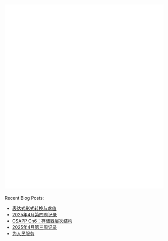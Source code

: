![Metrics](/github-metrics.svg)
---
Recent Blog Posts:
<!-- BLOG-POST-LIST:START -->
- [表达式形式转换与求值](https://salvely.github.io/%E8%A1%A8%E8%BE%BE%E5%BC%8F%E5%BD%A2%E5%BC%8F%E8%BD%AC%E6%8D%A2%E4%B8%8E%E6%B1%82%E5%80%BC/)
- [2025年4月第四周记录](https://salvely.github.io/2025%E5%B9%B44%E6%9C%88%E7%AC%AC%E5%9B%9B%E5%91%A8%E8%AE%B0%E5%BD%95/)
- [CSAPP Ch6：存储器层次结构](https://salvely.github.io/ch6/)
- [2025年4月第三周记录](https://salvely.github.io/2025%E5%B9%B44%E6%9C%88%E7%AC%AC%E4%B8%89%E5%91%A8%E8%AE%B0%E5%BD%95/)
- [为人民服务](https://salvely.github.io/%E4%B8%BA%E4%BA%BA%E6%B0%91%E6%9C%8D%E5%8A%A1/)
<!-- BLOG-POST-LIST:END -->
